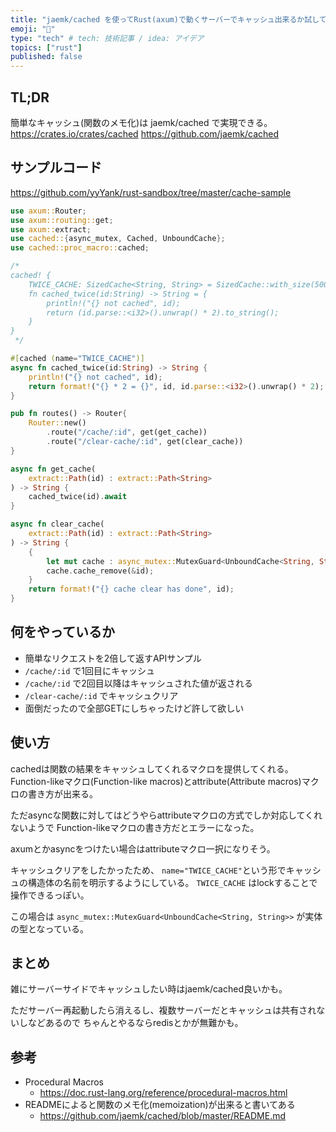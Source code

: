 ```yaml
---
title: "jaemk/cached を使ってRust(axum)で動くサーバーでキャッシュ出来るか試してみた"
emoji: "🐷"
type: "tech" # tech: 技術記事 / idea: アイデア
topics: ["rust"]
published: false
---
```



## TL;DR

簡単なキャッシュ(関数のメモ化)は jaemk/cached で実現できる。
https://crates.io/crates/cached
https://github.com/jaemk/cached

## サンプルコード

https://github.com/yyYank/rust-sandbox/tree/master/cache-sample

```rust
use axum::Router;
use axum::routing::get;
use axum::extract;
use cached::{async_mutex, Cached, UnboundCache};
use cached::proc_macro::cached;

/*
cached! {
    TWICE_CACHE: SizedCache<String, String> = SizedCache::with_size(5000);
    fn cached_twice(id:String) -> String = {
        println!("{} not cached", id);
        return (id.parse::<i32>().unwrap() * 2).to_string();
    }
}
 */

#[cached (name="TWICE_CACHE")]
async fn cached_twice(id:String) -> String {
    println!("{} not cached", id);
    return format!("{} * 2 = {}", id, id.parse::<i32>().unwrap() * 2);
}

pub fn routes() -> Router{
    Router::new()
        .route("/cache/:id", get(get_cache))
        .route("/clear-cache/:id", get(clear_cache))
}

async fn get_cache(
    extract::Path(id) : extract::Path<String>
) -> String {
    cached_twice(id).await
}

async fn clear_cache(
    extract::Path(id) : extract::Path<String>
) -> String {
    {
        let mut cache : async_mutex::MutexGuard<UnboundCache<String, String>>= TWICE_CACHE.lock().await;
        cache.cache_remove(&id);
    }
    return format!("{} cache clear has done", id);
}
```

## 何をやっているか


- 簡単なリクエストを2倍して返すAPIサンプル
- `/cache/:id` で1回目にキャッシュ
- `/cache/:id` で2回目以降はキャッシュされた値が返される
- `/clear-cache/:id` でキャッシュクリア 
- 面倒だったので全部GETにしちゃったけど許して欲しい

## 使い方

cachedは関数の結果をキャッシュしてくれるマクロを提供してくれる。
Function-likeマクロ(Function-like macros)とattribute(Attribute macros)マクロの書き方が出来る。

ただasyncな関数に対してはどうやらattributeマクロの方式でしか対応してくれないようで
Function-likeマクロの書き方だとエラーになった。

axumとかasyncをつけたい場合はattributeマクロ一択になりそう。

キャッシュクリアをしたかったため、
`name="TWICE_CACHE"`という形でキャッシュの構造体の名前を明示するようにしている。
`TWICE_CACHE` はlockすることで操作できるっぽい。

この場合は `async_mutex::MutexGuard<UnboundCache<String, String>>` が実体の型となっている。

## まとめ

雑にサーバーサイドでキャッシュしたい時はjaemk/cached良いかも。

ただサーバー再起動したら消えるし、複数サーバーだとキャッシュは共有されないしなどあるので
ちゃんとやるならredisとかが無難かも。

## 参考

- Procedural Macros
    - https://doc.rust-lang.org/reference/procedural-macros.html
- READMEによると関数のメモ化(memoization)が出来ると書いてある
    - https://github.com/jaemk/cached/blob/master/README.md
